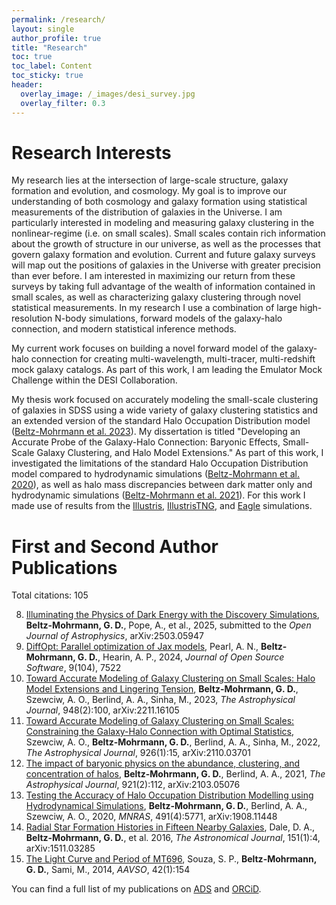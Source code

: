 ```yaml
---
permalink: /research/
layout: single
author_profile: true
title: "Research"
toc: true
toc_label: Content
toc_sticky: true
header:
  overlay_image: /_images/desi_survey.jpg
  overlay_filter: 0.3
---
```


# Research Interests

My research lies at the intersection of large-scale structure, galaxy formation and evolution, and cosmology. My goal is to improve our understanding of both cosmology and galaxy formation using statistical measurements of the distribution of galaxies in the Universe. I am particularly interested in modeling and measuring galaxy clustering in the nonlinear-regime (i.e. on small scales). Small scales contain rich information about the growth of structure in our universe, as well as the processes that govern galaxy formation and evolution. Current and future galaxy surveys will map out the positions of galaxies in the Universe with greater precision than ever before. I am interested in maximizing our return from these surveys by taking full advantage of the wealth of information contained in small scales, as well as characterizing galaxy clustering through novel statistical measurements. In my research I use a combination of large high-resolution N-body simulations, forward models of the galaxy-halo connection, and modern statistical inference methods.

My current work focuses on building a novel forward model of the galaxy-halo connection for creating multi-wavelength, multi-tracer, multi-redshift mock galaxy catalogs. As part of this work, I am leading the Emulator Mock Challenge within the DESI Collaboration.

My thesis work focused on accurately modeling the small-scale clustering of galaxies in SDSS using a wide variety of galaxy clustering statistics and an extended version of the standard Halo Occupation Distribution model ([Beltz-Mohrmann et al. 2023](https://ui.adsabs.harvard.edu/abs/2022arXiv221116105B/abstract)). My dissertation is titled "Developing an Accurate Probe of the Galaxy-Halo Connection: Baryonic Effects, Small-Scale Galaxy Clustering, and Halo Model Extensions." As part of this work, I investigated the limitations of the standard Halo Occupation Distribution model compared to hydrodynamic simulations ([Beltz-Mohrmann et al. 2020](https://ui.adsabs.harvard.edu/abs/2020MNRAS.491.5771B/abstract)), as well as halo mass discrepancies between dark matter only and hydrodynamic simulations ([Beltz-Mohrmann et al. 2021](https://ui.adsabs.harvard.edu/abs/2021arXiv210305076B/abstract)). For this work I made use of results from the [Illustris](https://www.illustris-project.org/), [IllustrisTNG](https://www.tng-project.org/), and [Eagle](http://icc.dur.ac.uk/Eagle/) simulations. 


# First and Second Author Publications

Total citations: 105

8. [Illuminating the Physics of Dark Energy with the Discovery Simulations](https://ui.adsabs.harvard.edu/abs/2025arXiv250305947B/abstract), __Beltz-Mohrmann, G. D.__, Pope, A., et al., 2025, submitted to the _Open Journal of Astrophysics_, arXiv:2503.05947
7. [DiffOpt: Parallel optimization of Jax models](https://joss.theoj.org/papers/10.21105/joss.07522), Pearl, A. N., __Beltz-Mohrmann, G. D.__, Hearin, A. P., 2024, _Journal of Open Source Software_, 9(104), 7522
6. [Toward Accurate Modeling of Galaxy Clustering on Small Scales: Halo Model Extensions and Lingering Tension](https://ui.adsabs.harvard.edu/abs/2023ApJ...948..100B/abstract), __Beltz-Mohrmann, G. D.__, Szewciw, A. O., Berlind, A. A., Sinha, M., 2023, _The Astrophysical Journal_, 948(2):100, arXiv:2211.16105
5. [Toward Accurate Modeling of Galaxy Clustering on Small Scales: Constraining the Galaxy-Halo Connection with Optimal Statistics](https://ui.adsabs.harvard.edu/abs/2022ApJ...926...15S/abstract), Szewciw, A. O., __Beltz-Mohrmann, G. D.__, Berlind, A. A., Sinha, M., 2022, _The Astrophysical Journal_, 926(1):15, arXiv:2110.03701
4. [The impact of baryonic physics on the abundance, clustering, and concentration of halos](https://ui.adsabs.harvard.edu/abs/2021arXiv210305076B/abstract), __Beltz-Mohrmann, G. D.__, Berlind, A. A., 2021, _The Astrophysical Journal_, 921(2):112, arXiv:2103.05076
3. [Testing the Accuracy of Halo Occupation Distribution Modelling using Hydrodynamical Simulations](https://ui.adsabs.harvard.edu/abs/2020MNRAS.491.5771B/abstract), __Beltz-Mohrmann, G. D.__, Berlind, A. A., Szewciw, A. O., 2020, _MNRAS_, 491(4):5771, arXiv:1908.11448
2. [Radial Star Formation Histories in Fifteen Nearby Galaxies](https://ui.adsabs.harvard.edu/abs/2016AJ....151....4D/abstract), Dale, D. A., __Beltz-Mohrmann, G. D.__, et al. 2016, _The Astronomical Journal_, 151(1):4, arXiv:1511.03285
1. [The Light Curve and Period of MT696](https://ui.adsabs.harvard.edu/abs/2014JAVSO..42..154S/abstract), Souza, S. P., __Beltz-Mohrmann, G. D.__, Sami, M., 2014, _AAVSO_, 42(1):154

You can find a full list of my publications on [ADS](https://ui.adsabs.harvard.edu/public-libraries/H-CY2K99TrCPhHy5biZQvA) and [ORCiD](https://orcid.org/0000-0002-4392-8920).

